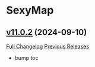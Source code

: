 # SexyMap

## [v11.0.2](https://github.com/funkydude/SexyMap/tree/v11.0.2) (2024-09-10)
[Full Changelog](https://github.com/funkydude/SexyMap/compare/v11.0.1...v11.0.2) [Previous Releases](https://github.com/funkydude/SexyMap/releases)

- bump toc  
